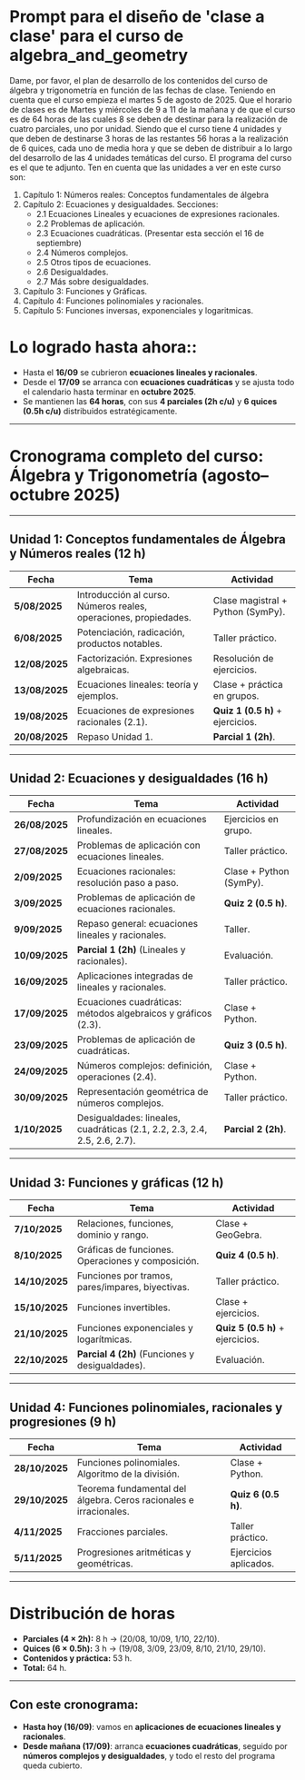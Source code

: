 # Prompt para el diseño de 'clase a clase' para el curso de algebra_and_geometry  

Dame, por favor, el plan de desarrollo de los contenidos del curso de álgebra y trigonometría en función de las fechas de clase. Teniendo en cuenta que el curso empieza el martes 5 de agosto de 2025. Que el horario de clases es de Martes y miércoles de 9 a 11 de la mañana y de que el curso es de 64 horas de las cuales 8 se deben de destinar para la realización de cuatro parciales, uno por unidad. Siendo que el curso tiene 4 unidades y que deben de destinarse 3 horas de las restantes 56 horas a la realización de 6 quices, cada uno de media hora y que se deben de distribuir a lo largo del desarrollo de las 4 unidades temáticas del curso. El programa del curso es el que te adjunto. Ten en cuenta que las unidades a ver en este curso son: 
1. Capítulo 1: Números reales: Conceptos fundamentales de álgebra
2. Capítulo 2: Ecuaciones y desigualdades. 
     Secciones: 
     - 2.1 Ecuaciones Lineales y ecuaciones de expresiones racionales. 
     - 2.2 Problemas de aplicación. 
     - 2.3 Ecuaciones cuadráticas. (Presentar esta sección el 16 de  
           septiembre)
     - 2.4 Números complejos. 
     - 2.5 Otros tipos de ecuaciones. 
     - 2.6 Desigualdades. 
     - 2.7 Más sobre desigualdades. 
3. Capítulo 3: Funciones y Gráficas. 
4. Capítulo 4: Funciones polinomiales y racionales. 
5. Capítulo 5: Funciones inversas, exponenciales y logaritmicas.   

# Lo logrado hasta ahora:: 

* Hasta el **16/09** se cubrieron **ecuaciones lineales y racionales**.
* Desde el **17/09** se arranca con **ecuaciones cuadráticas** y se ajusta todo el calendario hasta terminar en **octubre 2025**.
* Se mantienen las **64 horas**, con sus **4 parciales (2h c/u)** y **6 quices (0.5h c/u)** distribuidos estratégicamente.

---

# Cronograma completo del curso: Álgebra y Trigonometría (agosto–octubre 2025)

---

## **Unidad 1: Conceptos fundamentales de Álgebra y Números reales** (12 h)

| **Fecha**      | **Tema**                                                         | **Actividad**                     |
| -------------- | ---------------------------------------------------------------- | --------------------------------- |
| **5/08/2025**  | Introducción al curso. Números reales, operaciones, propiedades. | Clase magistral + Python (SymPy). |
| **6/08/2025**  | Potenciación, radicación, productos notables.                    | Taller práctico.                  |
| **12/08/2025** | Factorización. Expresiones algebraicas.                          | Resolución de ejercicios.         |
| **13/08/2025** | Ecuaciones lineales: teoría y ejemplos.                          | Clase + práctica en grupos.       |
| **19/08/2025** | Ecuaciones de expresiones racionales (2.1).                      | **Quiz 1 (0.5 h)** + ejercicios.  |
| **20/08/2025** | Repaso Unidad 1.                                                 | **Parcial 1 (2h)**.               |

---

## **Unidad 2: Ecuaciones y desigualdades** (16 h)

| **Fecha**      | **Tema**                                                      | **Actividad**           |
| -------------- | ------------------------------------------------------------- | ----------------------- |
| **26/08/2025** | Profundización en ecuaciones lineales.                        | Ejercicios en grupo.    |
| **27/08/2025** | Problemas de aplicación con ecuaciones lineales.              | Taller práctico.        |
| **2/09/2025**  | Ecuaciones racionales: resolución paso a paso.                | Clase + Python (SymPy). |
| **3/09/2025**  | Problemas de aplicación de ecuaciones racionales.             | **Quiz 2 (0.5 h)**.     |
| **9/09/2025**  | Repaso general: ecuaciones lineales y racionales.             | Taller.                 |
| **10/09/2025** | **Parcial 1 (2h)** (Lineales y racionales).                   | Evaluación.             |
| **16/09/2025** | Aplicaciones integradas de lineales y racionales.             | Taller práctico.        |
| **17/09/2025** | Ecuaciones cuadráticas: métodos algebraicos y gráficos (2.3). | Clase + Python.         |
| **23/09/2025** | Problemas de aplicación de cuadráticas.                       | **Quiz 3 (0.5 h)**.     |
| **24/09/2025** | Números complejos: definición, operaciones (2.4).             | Clase + Python.         |
| **30/09/2025** | Representación geométrica de números complejos.               | Taller práctico.        |
| **1/10/2025**  | Desigualdades: lineales, cuadráticas (2.1, 2.2, 2.3, 2.4, 2.5, 2.6, 2.7).              | **Parcial 2 (2h)**.     |

---

## **Unidad 3: Funciones y gráficas** (12 h)

| **Fecha**      | **Tema**                                          | **Actividad**                    |
| -------------- | ------------------------------------------------- | -------------------------------- |
| **7/10/2025**  | Relaciones, funciones, dominio y rango.           | Clase + GeoGebra.                |
| **8/10/2025**  | Gráficas de funciones. Operaciones y composición. | **Quiz 4 (0.5 h)**.              |
| **14/10/2025** | Funciones por tramos, pares/impares, biyectivas.  | Taller práctico.                 |
| **15/10/2025** | Funciones invertibles.                            | Clase + ejercicios.              |
| **21/10/2025** | Funciones exponenciales y logarítmicas.           | **Quiz 5 (0.5 h)** + ejercicios. |
| **22/10/2025** | **Parcial 4 (2h)** (Funciones y desigualdades).   | Evaluación.                      |

---

## **Unidad 4: Funciones polinomiales, racionales y progresiones** (9 h)

| **Fecha**      | **Tema**                                                          | **Actividad**         |
| -------------- | ----------------------------------------------------------------- | --------------------- |
| **28/10/2025** | Funciones polinomiales. Algoritmo de la división.                 | Clase + Python.       |
| **29/10/2025** | Teorema fundamental del álgebra. Ceros racionales e irracionales. | **Quiz 6 (0.5 h)**.   |
| **4/11/2025**  | Fracciones parciales.                                             | Taller práctico.      |
| **5/11/2025**  | Progresiones aritméticas y geométricas.                           | Ejercicios aplicados. |

---

# Distribución de horas

* **Parciales (4 × 2h):** 8 h → (20/08, 10/09, 1/10, 22/10).
* **Quices (6 × 0.5h):** 3 h → (19/08, 3/09, 23/09, 8/10, 21/10, 29/10).
* **Contenidos y práctica:** 53 h.
* **Total:** 64 h.

---

## Con este cronograma:

* **Hasta hoy (16/09)**: vamos en **aplicaciones de ecuaciones lineales y racionales**.
* **Desde mañana (17/09)**: arranca **ecuaciones cuadráticas**, seguido por **números complejos y desigualdades**, y todo el resto del programa queda cubierto.


